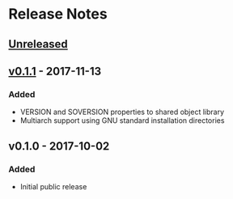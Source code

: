# Release Notes

## [Unreleased]


## [v0.1.1] - 2017-11-13
### Added
 * VERSION and SOVERSION properties to shared object library
 * Multiarch support using GNU standard installation directories


## v0.1.0 - 2017-10-02
### Added
 * Initial public release


[Unreleased]: https://github.com/libheartbeats/heartbeats-simple-classic/compare/v0.1.1...HEAD
[v0.1.1]: https://github.com/libheartbeats/heartbeats-simple-classic/compare/v0.1.0...v0.1.1
